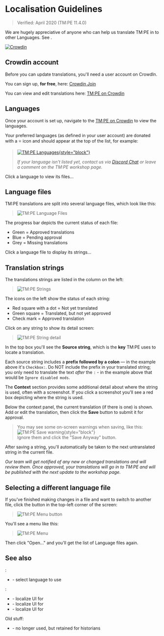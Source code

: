 # Localisation Guidelines

> Verified: April 2020 (TM:PE 11.4.0)

We are hugely appreciative of anyone who can help us translate TM:PE in to other Languages.
See [](Adding-a-new-language.md).

[![Crowdin](https://badges.crowdin.net/tmpe/localized.svg)](https://crowdin.com/project/tmpe)

## Crowdin account

Before you can update translations, you'll need a user account on CrowdIn.

You can sign up, **for free**, here: [Crowdin Join](https://crowdin.com/join)

You can view and edit translations here: [TM:PE on Crowdin](https://crowdin.com/project/tmpe)

## Languages

Once your account is set up, navigate to the [TM:PE on Crowdin](https://crowdin.com/project/tmpe) to view the languages.

Your preferred languages (as defined in your user account) are donated with a ⭐️ icon and should appear at the top of the list, for example:

> [![TM:PE Languages](picCrowdin_languages.png){style="block"}](https://crowdin.com/project/tmpe)
>  
> _If your language isn't listed yet, contact us via [Discord Chat](https://discord.gg/faKUnST) or leave a comment on the TM:PE workshop page._

Click a language to view its files...

## Language files

TM:PE translations are split into several language files, which look like this:

> ![TM:PE Language Files](picCrowdin_files.jpg)

The progress bar depicts the current status of each file:

* Green = Approved translations
* Blue = Pending approval
* Grey = Missing translations

Click a language file to display its strings...

## Translation strings

The translations strings are listed in the column on the left:

> ![TM:PE Strings](picCrowdin_strings.png)

The icons on the left show the status of each string:

* Red square with a dot = Not yet translated
* Green square = Translated, but not yet approved
* Check mark = Approved translation

Click on any string to show its detail screen:

> ![TM:PE String detail](picCrowdin_stringDetails.png)

In the top box you'll see the **Source string**, which is the **key** TM:PE uses to locate a translation.

Each source string includes a **prefix followed by a colon** — in the example above it's `Checkbox:`. Do NOT include the prefix in your translated string; you only need to translate the text _after_ the `:` - in the example above that would be `Ignore disabled mods`.

The **Context** section provides some additional detail about where the string is used, often with a screenshot. If you click a screenshot you'll see a red box depicting where the string is used.

Below the context panel, the current translation (if there is one) is shown. Add or edit the translation, then click the **Save** button to submit it for approval.

> You may see some on-screen warnings when saving, like this:
> ![TM:PE Save warning](picCrowdin_saveWarning.png){style="block"}  
> Ignore them and click the "Save Anyway" button.

After saving a string, you'll automatically be taken to the next untranslated string in the current file.

_Our team will get notified of any new or changed translations and will review them. Once approved, your translations will go in to TM:PE and will be published with the next update to the workshop page._

## Selecting a different language file

If you've finished making changes in a file and want to switch to another file, click the button in the top-left corner of the screen:

> ![TM:PE Menu button](picCrowdin_hamburgerMenu.jpg)

You'll see a menu like this:

> ![TM:PE Menu](picCrowdin_changeLanguage.jpg)

Then click "Open..." and you'll get the list of Language files again.

## See also

[](Settings.md):

* [](General.md) - select language to use

[](Contributing.md):

* [](Priority-Signs-Icon-Themes.md) - localize UI for [](Priority-Signs.md)
* [](Speed-Limit-Icon-Themes.md) - localize UI for [](Speed-Limits.md)
* [](Timed-Traffic-Light-Buttons.md) - localize UI for [](Timed-Traffic-Lights.md)

Old stuff:

* [](Localisation-(Old-Format).md) - no longer used, but retained for historians